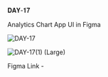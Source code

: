 𝐃𝐀𝐘-𝟏𝟕

Analytics Chart App UI in Figma

![DAY-17](https://user-images.githubusercontent.com/85480387/207292056-7e0ff71b-5125-4fe5-b73d-ea61775410f9.jpg)

![DAY-17(1) (Large)](https://user-images.githubusercontent.com/85480387/207292482-6cdcc099-7c78-4cf5-9e65-b1a552bdd7df.png)

Figma Link - 

